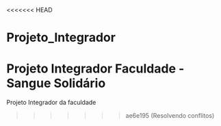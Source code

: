 <<<<<<< HEAD
# Projeto_Integrador
Projeto Integrador Faculdade - Sangue Solidário 
=======


Projeto Integrador da faculdade 


>>>>>>> ae6e195 (Resolvendo conflitos)
